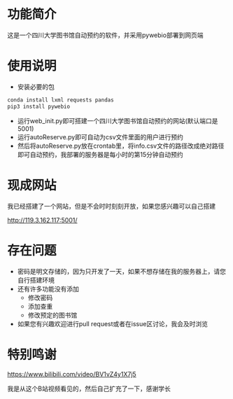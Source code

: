 # 功能简介

这是一个四川大学图书馆自动预约的软件，并采用pywebio部署到网页端

# 使用说明

* 安装必要的包
```bash
conda install lxml requests pandas
pip3 install pywebio
```
* 运行web_init.py即可搭建一个四川大学图书馆自动预约的网站(默认端口是5001)
* 运行autoReserve.py即可自动为csv文件里面的用户进行预约
* 然后将autoReserve.py放在crontab里，将info.csv文件的路径改成绝对路径即可自动预约，我部署的服务器是每小时的第15分钟自动预约

# 现成网站

我已经搭建了一个网站，但是不会时时刻刻开放，如果您感兴趣可以自己搭建

http://119.3.162.117:5001/

# 存在问题

* 密码是明文存储的，因为只开发了一天，如果不想存储在我的服务器上，请您自行搭建环境
* 还有许多功能没有添加
  * 修改密码
  * 添加查重
  * 修改预定的图书馆
* 如果您有兴趣欢迎进行pull request或者在issue区讨论，我会及时浏览
# 特别鸣谢
https://www.bilibili.com/video/BV1vZ4y1X7j5

我是从这个B站视频看见的，然后自己扩充了一下，感谢学长

